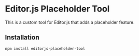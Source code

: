# Editor.js Placeholder Tool

This is a custom tool for Editor.js that adds a placeholder feature.

## Installation

```bash
npm install editorjs-placeholder-tool
